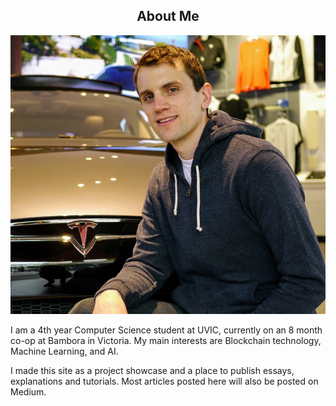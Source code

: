 <center> <h2>About Me</h2> </center>

<img src="/src/images/headshot.jpg" id="headshot" alt="headshot"/>

I am a 4th year Computer Science student at UVIC, currently on an 8 month co-op at Bambora in Victoria. My main interests are Blockchain technology, Machine Learning, and AI.

I made this site as a project showcase and a place to publish essays, explanations and tutorials. Most articles posted here will also be posted on Medium.
